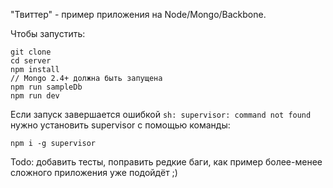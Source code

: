 "Твиттер" - пример приложения на Node/Mongo/Backbone.

Чтобы запустить: 
```
git clone
cd server
npm install
// Mongo 2.4+ должна быть запущена
npm run sampleDb
npm run dev
```

Если запуск завершается ошибкой `sh: supervisor: command not found` нужно установить supervisor с помощью команды: 
```
npm i -g supervisor
```

Todo: добавить тесты, поправить редкие баги, как пример более-менее сложного приложения уже подойдёт ;)
